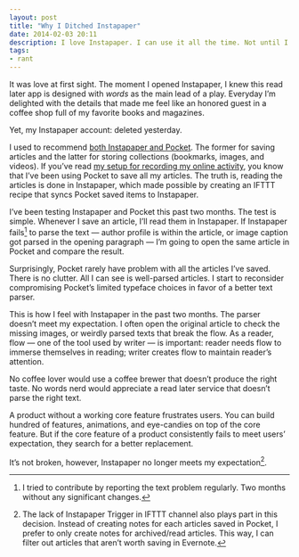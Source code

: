 ```yaml
---
layout: post
title: "Why I Ditched Instapaper"
date: 2014-02-03 20:11
description: I love Instapaper. I can use it all the time. Not until I realize that it doesn’t meet my expectation.
tags:
- rant
---
```


It was love at first sight. The moment I opened Instapaper, I knew this read later app is designed with _words_ as the main lead of a play. Everyday I’m delighted with the details that made me feel like an honored guest in a coffee shop full of my favorite books and magazines.

Yet, my Instapaper account: deleted yesterday.

I used to recommend [both Instapaper and Pocket][2960-001]. The former for saving articles and the latter for storing collections (bookmarks, images, and videos). If you’ve read [my setup for recording my online activity][2960-002], you know that I’ve been using Pocket to save all my articles. The truth is, reading the articles is done in Instapaper, which made possible by creating an IFTTT recipe that syncs Pocket saved items to Instapaper.

[2960-001]: http://sayzlim.net/use-both-instapaper-and-pocket "Don&#39;t Pick, Use Both Instapaper and Pocket - Sayz Lim"
[2960-002]: http://sayzlim.net/remember-everything/ "Remember Everything - Sayz Lim"

I’ve been testing Instapaper and Pocket this past two months. The test is simple. Whenever I save an article, I’ll read them in Instapaper. If Instapaper fails[^1] to parse the text — author profile is within the article, or image caption got parsed in the opening paragraph — I’m going to open the same article in Pocket and compare the result.

Surprisingly, Pocket rarely have problem with all the articles I’ve saved. There is no clutter. All I can see is well-parsed articles. I start to reconsider compromising Pocket’s limited typeface choices in favor of a better text parser.

This is how I feel with Instapaper in the past two months. The parser doesn’t meet my expectation. I often open the original article to check the missing images, or weirdly parsed texts that break the flow. As a reader, flow — one of the tool used by writer — is important: reader needs flow to immerse themselves in reading; writer creates flow to maintain reader’s attention.

No coffee lover would use a coffee brewer that doesn’t produce the right taste. No words nerd would appreciate a read later service that doesn’t parse the right text.

A product without a working core feature frustrates users. You can build hundred of features, animations, and eye-candies on top of the core feature. But if the core feature of a product consistently fails to meet users’ expectation, they search for a better replacement.

It’s not broken, however, Instapaper no longer meets my expectation[^2].

[^1]: I tried to contribute by reporting the text problem regularly. Two months without any significant changes.
[^2]: The lack of Instapaper Trigger in IFTTT channel also plays part in this decision. Instead of creating notes for each articles saved in Pocket, I prefer to only create notes for archived/read articles. This way, I can filter out articles that aren’t worth saving in Evernote.